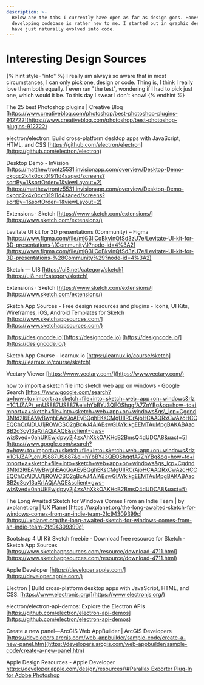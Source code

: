 ```yaml
---
description: >-
  Below are the tabs I currently have open as far as design goes. Honestly,
  developing codebase is rather new to me. I started out in graphic design and
  have just naturally evolved into code.
---
```


# Interesting Design Sources

{% hint style="info" %}
I really am always so aware that in most circumstances, I can only pick one, design or code. Thing is, I think I really love them both equally. I even ran "the test", wondering if I had to pick just one, which would it be. To this day I swear I don't know!
{% endhint %}

The 25 best Photoshop plugins \| Creative Bloq [https://www.creativebloq.com/photoshop/best-photoshop-plugins-912722](https://www.creativebloq.com/photoshop/best-photoshop-plugins-912722)

electron/electron: Build cross-platform desktop apps with JavaScript, HTML, and CSS [https://github.com/electron/electron](https://github.com/electron/electron)

Desktop Demo - InVision [https://matthewtrontz5531.invisionapp.com/overview/Desktop-Demo-ckpqc2k4x0cxt01911d4saqed/screens?sortBy=1&sortOrder=1&viewLayout=2](https://matthewtrontz5531.invisionapp.com/overview/Desktop-Demo-ckpqc2k4x0cxt01911d4saqed/screens?sortBy=1&sortOrder=1&viewLayout=2)

Extensions · Sketch [https://www.sketch.com/extensions/](https://www.sketch.com/extensions/)

Levitate UI kit for 3D presentations \(Community\) – Figma [https://www.figma.com/file/mjG3IiCoBkvInQfSd3zU7e/Levitate-UI-kit-for-3D-presentations-\(Community\)?node-id=4%3A2](https://www.figma.com/file/mjG3IiCoBkvInQfSd3zU7e/Levitate-UI-kit-for-3D-presentations-%28Community%29?node-id=4%3A2)

Sketch — UI8 [https://ui8.net/category/sketch](https://ui8.net/category/sketch)

Extensions · Sketch [https://www.sketch.com/extensions/](https://www.sketch.com/extensions/)

Sketch App Sources - Free design resources and plugins - Icons, UI Kits, Wireframes, iOS, Android Templates for Sketch [https://www.sketchappsources.com/](https://www.sketchappsources.com/)

[https://designcode.io](https://designcode.io) [https://designcode.io/](https://designcode.io/)

Sketch App Course - learnux.io [https://learnux.io/course/sketch](https://learnux.io/course/sketch)

Vectary Viewer [https://www.vectary.com/](https://www.vectary.com/)

how to import a sketch file into sketch web app on windows - Google Search [https://www.google.com/search?q=how+to+import+a+sketch+file+into+sketch+web+app+on+windows&rlz=1C1JZAP\_enUS887US887&ei=hYbBYJ3QEOShggfA7ZnYBg&oq=how+to+import+a+sketch+file+into+sketch+web+app+on+windows&gs\_lcp=Cgdnd3Mtd2l6EAMyBwghEAoQoAEyBQghEKsCMgUIIRCrAjoHCAAQRxCwAzoHCCEQChCrAlDUJ1jROWCSO2gBcAJ4AIABswGIAYkIkgEEMTAuMpgBAKABAaoBB2d3cy13aXrIAQjAAQE&sclient=gws-wiz&ved=0ahUKEwjdpvy2j4zxAhXkkOAKHcB2BmsQ4dUDCA8&uact=5](https://www.google.com/search?q=how+to+import+a+sketch+file+into+sketch+web+app+on+windows&rlz=1C1JZAP_enUS887US887&ei=hYbBYJ3QEOShggfA7ZnYBg&oq=how+to+import+a+sketch+file+into+sketch+web+app+on+windows&gs_lcp=Cgdnd3Mtd2l6EAMyBwghEAoQoAEyBQghEKsCMgUIIRCrAjoHCAAQRxCwAzoHCCEQChCrAlDUJ1jROWCSO2gBcAJ4AIABswGIAYkIkgEEMTAuMpgBAKABAaoBB2d3cy13aXrIAQjAAQE&sclient=gws-wiz&ved=0ahUKEwjdpvy2j4zxAhXkkOAKHcB2BmsQ4dUDCA8&uact=5)

The Long Awaited Sketch for Windows Comes From an Indie Team \| by uxplanet.org \| UX Planet [https://uxplanet.org/the-long-awaited-sketch-for-windows-comes-from-an-indie-team-2fc94309399c](https://uxplanet.org/the-long-awaited-sketch-for-windows-comes-from-an-indie-team-2fc94309399c)

Bootstrap 4 UI Kit Sketch freebie - Download free resource for Sketch - Sketch App Sources [https://www.sketchappsources.com/resource/download-4711.html](https://www.sketchappsources.com/resource/download-4711.html)

Apple Developer [https://developer.apple.com/](https://developer.apple.com/)

Electron \| Build cross-platform desktop apps with JavaScript, HTML, and CSS. [https://www.electronjs.org/](https://www.electronjs.org/)

electron/electron-api-demos: Explore the Electron APIs [https://github.com/electron/electron-api-demos](https://github.com/electron/electron-api-demos)

Create a new panel—ArcGIS Web AppBuilder \| ArcGIS Developers [https://developers.arcgis.com/web-appbuilder/sample-code/create-a-new-panel.htm](https://developers.arcgis.com/web-appbuilder/sample-code/create-a-new-panel.htm)

Apple Design Resources - Apple Developer [https://developer.apple.com/design/resources/\#Parallax Exporter Plug-In for Adobe Photoshop](https://developer.apple.com/design/resources/#Parallax%20Exporter%20Plug-In%20for%20Adobe%20Photoshop)


